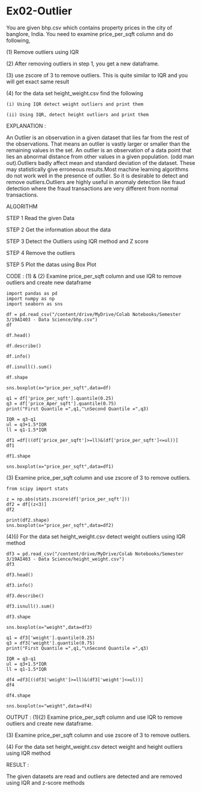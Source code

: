 # Ex02-Outlier

You are given bhp.csv which contains property prices in the city of banglore, India. You need to examine price_per_sqft column and do following,

(1) Remove outliers using IQR 

(2) After removing outliers in step 1, you get a new dataframe.

(3) use zscore of 3 to remove outliers. This is quite similar to IQR and you will get exact same result

(4) for the data set height_weight.csv find the following

    (i) Using IQR detect weight outliers and print them

    (ii) Using IQR, detect height outliers and print them

EXPLANATION :

An Outlier is an observation in a given dataset that lies far from the rest of the observations. That means an outlier is vastly larger or smaller than the remaining values in the set. An outlier is an observation of a data point that lies an abnormal distance from other values in a given population. (odd man out).Outliers badly affect mean and standard deviation of the dataset. These may statistically give erroneous results.Most machine learning algorithms do not work well in the presence of outlier. So it is desirable to detect and remove outliers.Outliers are highly useful in anomaly detection like fraud detection where the fraud transactions are very different from normal transactions.

ALGORITHM

STEP 1
Read the given Data

STEP 2
Get the information about the data

STEP 3
Detect the Outliers using IQR method and Z score

STEP 4
Remove the outliers

STEP 5
Plot the datas using Box Plot

CODE :
(1) & (2) Examine price_per_sqft column and use IQR to remove outliers and create new dataframe

```
import pandas as pd
import numpy as np
import seaborn as sns

df = pd.read_csv("/content/drive/MyDrive/Colab Notebooks/Semester 3/19AI403 - Data Science/bhp.csv")
df

df.head()

df.describe()

df.info()

df.isnull().sum()

df.shape

sns.boxplot(x="price_per_sqft",data=df)

q1 = df['price_per_sqft'].quantile(0.25)
q3 = df['price_Aper_sqft'].quantile(0.75)
print("First Quantile =",q1,"\nSecond Quantile =",q3)

IQR = q3-q1
ul = q3+1.5*IQR
ll = q1-1.5*IQR

df1 =df[((df['price_per_sqft']>=ll)&(df['price_per_sqft']<=ul))]
df1

df1.shape

sns.boxplot(x="price_per_sqft",data=df1)
```
(3) Examine price_per_sqft column and use zscore of 3 to remove outliers.
```
from scipy import stats

z = np.abs(stats.zscore(df['price_per_sqft']))
df2 = df[(z<3)]
df2

print(df2.shape)
sns.boxplot(x="price_per_sqft",data=df2)
```
(4)(i) For the data set height_weight.csv detect weight outliers using IQR method
```
df3 = pd.read_csv("/content/drive/MyDrive/Colab Notebooks/Semester 3/19AI403 - Data Science/height_weight.csv")
df3

df3.head()

df3.info()

df3.describe()

df3.isnull().sum()

df3.shape

sns.boxplot(x="weight",data=df3)

q1 = df3['weight'].quantile(0.25)
q3 = df3['weight'].quantile(0.75)
print("First Quantile =",q1,"\nSecond Quantile =",q3)

IQR = q3-q1
ul = q3+1.5*IQR
ll = q1-1.5*IQR

df4 =df3[((df3['weight']>=ll)&(df3['weight']<=ul))]
df4

df4.shape

sns.boxplot(x="weight",data=df4)
```
OUTPUT :
(1)(2) Examine price_per_sqft column and use IQR to remove outliers and create new dataframe.



(3) Examine price_per_sqft column and use zscore of 3 to remove outliers.


(4) For the data set height_weight.csv detect weight and height outliers using IQR method

RESULT :

The given datasets are read and outliers are detected and are removed using IQR and z-score methods
